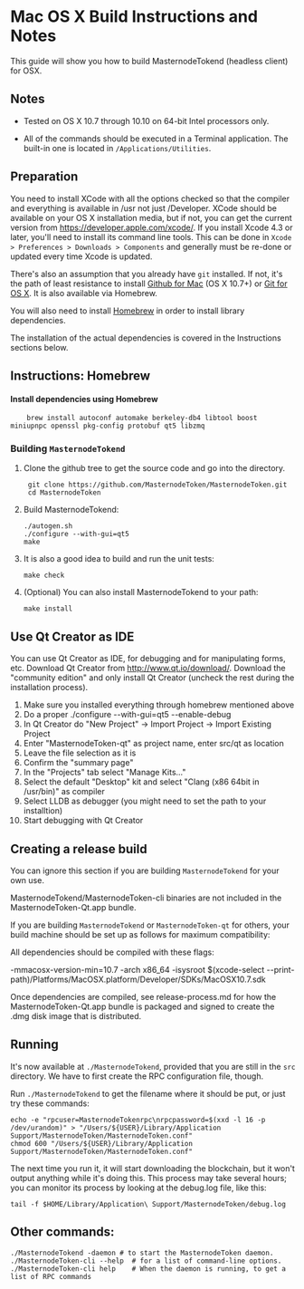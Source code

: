 Mac OS X Build Instructions and Notes
====================================
This guide will show you how to build MasternodeTokend (headless client) for OSX.

Notes
-----

* Tested on OS X 10.7 through 10.10 on 64-bit Intel processors only.

* All of the commands should be executed in a Terminal application. The
built-in one is located in `/Applications/Utilities`.

Preparation
-----------

You need to install XCode with all the options checked so that the compiler
and everything is available in /usr not just /Developer. XCode should be
available on your OS X installation media, but if not, you can get the
current version from https://developer.apple.com/xcode/. If you install
Xcode 4.3 or later, you'll need to install its command line tools. This can
be done in `Xcode > Preferences > Downloads > Components` and generally must
be re-done or updated every time Xcode is updated.

There's also an assumption that you already have `git` installed. If
not, it's the path of least resistance to install [Github for Mac](https://mac.github.com/)
(OS X 10.7+) or
[Git for OS X](https://code.google.com/p/git-osx-installer/). It is also
available via Homebrew.

You will also need to install [Homebrew](http://brew.sh) in order to install library
dependencies.

The installation of the actual dependencies is covered in the Instructions
sections below.

Instructions: Homebrew
----------------------

#### Install dependencies using Homebrew

        brew install autoconf automake berkeley-db4 libtool boost miniupnpc openssl pkg-config protobuf qt5 libzmq

### Building `MasternodeTokend`

1. Clone the github tree to get the source code and go into the directory.

        git clone https://github.com/MasternodeToken/MasternodeToken.git
        cd MasternodeToken

2.  Build MasternodeTokend:

        ./autogen.sh
        ./configure --with-gui=qt5
        make

3.  It is also a good idea to build and run the unit tests:

        make check

4.  (Optional) You can also install MasternodeTokend to your path:

        make install

Use Qt Creator as IDE
------------------------
You can use Qt Creator as IDE, for debugging and for manipulating forms, etc.
Download Qt Creator from http://www.qt.io/download/. Download the "community edition" and only install Qt Creator (uncheck the rest during the installation process).

1. Make sure you installed everything through homebrew mentioned above
2. Do a proper ./configure --with-gui=qt5 --enable-debug
3. In Qt Creator do "New Project" -> Import Project -> Import Existing Project
4. Enter "MasternodeToken-qt" as project name, enter src/qt as location
5. Leave the file selection as it is
6. Confirm the "summary page"
7. In the "Projects" tab select "Manage Kits..."
8. Select the default "Desktop" kit and select "Clang (x86 64bit in /usr/bin)" as compiler
9. Select LLDB as debugger (you might need to set the path to your installtion)
10. Start debugging with Qt Creator

Creating a release build
------------------------
You can ignore this section if you are building `MasternodeTokend` for your own use.

MasternodeTokend/MasternodeToken-cli binaries are not included in the MasternodeToken-Qt.app bundle.

If you are building `MasternodeTokend` or `MasternodeToken-qt` for others, your build machine should be set up
as follows for maximum compatibility:

All dependencies should be compiled with these flags:

 -mmacosx-version-min=10.7
 -arch x86_64
 -isysroot $(xcode-select --print-path)/Platforms/MacOSX.platform/Developer/SDKs/MacOSX10.7.sdk

Once dependencies are compiled, see release-process.md for how the MasternodeToken-Qt.app
bundle is packaged and signed to create the .dmg disk image that is distributed.

Running
-------

It's now available at `./MasternodeTokend`, provided that you are still in the `src`
directory. We have to first create the RPC configuration file, though.

Run `./MasternodeTokend` to get the filename where it should be put, or just try these
commands:

    echo -e "rpcuser=MasternodeTokenrpc\nrpcpassword=$(xxd -l 16 -p /dev/urandom)" > "/Users/${USER}/Library/Application Support/MasternodeToken/MasternodeToken.conf"
    chmod 600 "/Users/${USER}/Library/Application Support/MasternodeToken/MasternodeToken.conf"

The next time you run it, it will start downloading the blockchain, but it won't
output anything while it's doing this. This process may take several hours;
you can monitor its process by looking at the debug.log file, like this:

    tail -f $HOME/Library/Application\ Support/MasternodeToken/debug.log

Other commands:
-------

    ./MasternodeTokend -daemon # to start the MasternodeToken daemon.
    ./MasternodeToken-cli --help  # for a list of command-line options.
    ./MasternodeToken-cli help    # When the daemon is running, to get a list of RPC commands
